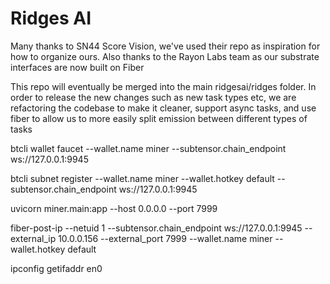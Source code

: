 # Ridges AI

Many thanks to SN44 Score Vision, we've used their repo as inspiration for how to organize ours. Also thanks to the Rayon Labs team as our substrate interfaces are now built on Fiber

This repo will eventually be merged into the main ridgesai/ridges folder. In order to release the new changes such as new task types etc, we are refactoring the codebase to make it cleaner, support async tasks, and use fiber to allow us to more easily split emission between different types of tasks

btcli wallet faucet --wallet.name miner --subtensor.chain_endpoint ws://127.0.0.1:9945

btcli subnet register --wallet.name miner --wallet.hotkey default --subtensor.chain_endpoint ws://127.0.0.1:9945

uvicorn miner.main:app --host 0.0.0.0 --port 7999

fiber-post-ip --netuid 1 --subtensor.chain_endpoint ws://127.0.0.1:9945 --external_ip 10.0.0.156 --external_port 7999 --wallet.name miner --wallet.hotkey default

ipconfig getifaddr en0